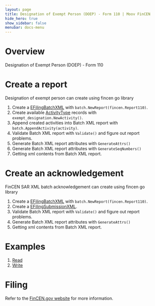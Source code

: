 ```yaml
---
layout: page
title: Designation of Exempt Person (DOEP) - Form 110 | Moov FinCEN
hide_hero: true
show_sidebar: false
menubar: docs-menu
---
```


# Overview

Designation of Exempt Person (DOEP) - Form 110

# Create a report

Designation of exempt person can create using fincen go library

1. Create a [EFilingBatchXML](https://godoc.org/github.com/moov-io/fincen/pkg/batch#EFilingBatchXML) with `batch.NewReport(fincen.Report110)`.
2. Create available [ActivityType](https://godoc.org/github.com/moov-io/pkg/exempt_designation#ActivityType) records with `exempt_designation.NewActivity()`.
3. Append created activities into Batch XML report with `batch.AppendActivity(activity)`.
4. Validate Batch XML report with `Validate()` and figure out report problems.
5. Generate Batch XML report attributes with `GenerateAttrs()`
6. Generate Batch XML report attributes with `GenerateSeqNumbers()`
7. Getting xml contents from Batch XML report.

# Create an acknowledgement

FinCEN SAR XML batch acknowledgement can create using fincen go library

1. Create a [EFilingBatchXML](https://godoc.org/github.com/moov-io/fincen/pkg/batch#EFilingBatchXML) with `batch.NewReport(fincen.Report110)`.
2. Create a [EFilingSubmissionXML](https://godoc.org/github.com/moov-io/pkg/batch#EFilingSubmissionXML).
3. Validate Batch XML report with `Validate()` and figure out report problems.
4. Generate Batch XML report attributes with `GenerateAttrs()`
5. Getting xml contents from Batch XML report.

# Examples
1. [Read](https://github.com/moov-io/fincen/tree/master/examples/exempt_designation_read/main.go)
2. [Write](https://github.com/moov-io/fincen/tree/master/examples/exempt_designation_write/main.go)

# Filing

Refer to the [FinCEN.gov website](https://www.fincen.gov/resources/filing-information) for more information.
